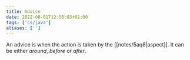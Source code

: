 ```yaml
---
title: Advice
date: 2022-08-01T12:58:03+02:00
tags: ['cs/java']
aliases: ['']
---
```


An advice is when the action is taken by the [[notes/5aq8|aspect]].
It can be either *around*, *before* or *after*.


